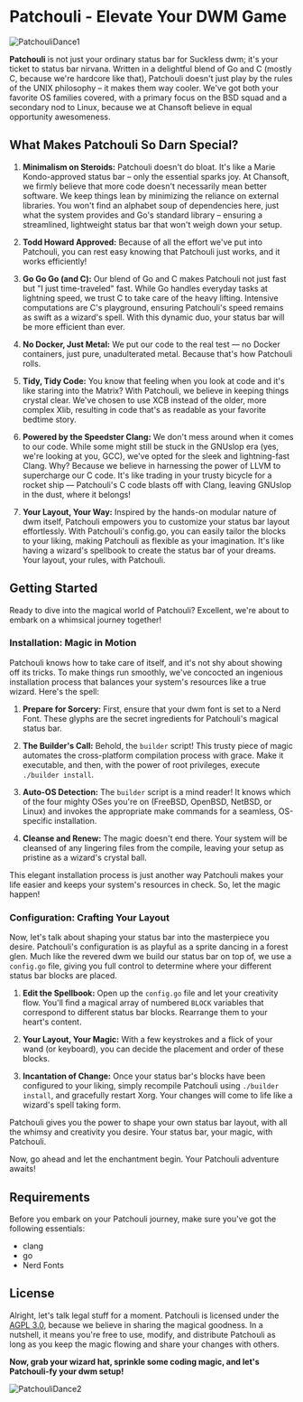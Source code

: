 # Patchouli - Elevate Your DWM Game

![PatchouliDance1](https://media.tenor.com/5iY6DCQf8r8AAAAC/patchouli-knowledge-patchy.gif)

**Patchouli** is not just your ordinary status bar for Suckless dwm; it's your ticket to status bar nirvana. Written in a delightful blend of Go and C (mostly C, because we're hardcore like that), Patchouli doesn't just play by the rules of the UNIX philosophy – it makes them way cooler. We've got both your favorite OS families covered, with a primary focus on the BSD squad and a secondary nod to Linux, because we at Chansoft believe in equal opportunity awesomeness.

## What Makes Patchouli So Darn Special?

1. **Minimalism on Steroids:** Patchouli doesn't do bloat. It's like a Marie Kondo-approved status bar – only the essential sparks joy. At Chansoft, we firmly believe that more code doesn't necessarily mean better software. We keep things lean by minimizing the reliance on external libraries. You won't find an alphabet soup of dependencies here, just what the system provides and Go's standard library – ensuring a streamlined, lightweight status bar that won't weigh down your setup.

2. **Todd Howard Approved:** Because of all the effort we've put into Patchouli, you can rest easy knowing that Patchouli just works, and it works efficiently!

3. **Go Go Go (and C):** Our blend of Go and C makes Patchouli not just fast but "I just time-traveled" fast. While Go handles everyday tasks at lightning speed, we trust C to take care of the heavy lifting. Intensive computations are C's playground, ensuring Patchouli's speed remains as swift as a wizard's spell. With this dynamic duo, your status bar will be more efficient than ever.

4. **No Docker, Just Metal:** We put our code to the real test — no Docker containers, just pure, unadulterated metal. Because that's how Patchouli rolls.

5. **Tidy, Tidy Code:** You know that feeling when you look at code and it's like staring into the Matrix? With Patchouli, we believe in keeping things crystal clear. We've chosen to use XCB instead of the older, more complex Xlib, resulting in code that's as readable as your favorite bedtime story.

6. **Powered by the Speedster Clang:** We don't mess around when it comes to our code. While some might still be stuck in the GNUslop era (yes, we're looking at you, GCC), we've opted for the sleek and lightning-fast Clang. Why? Because we believe in harnessing the power of LLVM to supercharge our C code. It's like trading in your trusty bicycle for a rocket ship — Patchouli's C code blasts off with Clang, leaving GNUslop in the dust, where it belongs!

7. **Your Layout, Your Way:** Inspired by the hands-on modular nature of dwm itself, Patchouli empowers you to customize your status bar layout effortlessly. With Patchouli's config.go, you can easily tailor the blocks to your liking, making Patchouli as flexible as your imagination. It's like having a wizard's spellbook to create the status bar of your dreams. Your layout, your rules, with Patchouli.

## Getting Started

Ready to dive into the magical world of Patchouli? Excellent, we're about to embark on a whimsical journey together!

### Installation: Magic in Motion

Patchouli knows how to take care of itself, and it's not shy about showing off its tricks. To make things run smoothly, we've concocted an ingenious installation process that balances your system's resources like a true wizard. Here's the spell:

1. **Prepare for Sorcery:** First, ensure that your dwm font is set to a Nerd Font. These glyphs are the secret ingredients for Patchouli's magical status bar.

2. **The Builder's Call:** Behold, the `builder` script! This trusty piece of magic automates the cross-platform compilation process with grace. Make it executable, and then, with the power of root privileges, execute `./builder install`.

3. **Auto-OS Detection:** The `builder` script is a mind reader! It knows which of the four mighty OSes you're on (FreeBSD, OpenBSD, NetBSD, or Linux) and invokes the appropriate make commands for a seamless, OS-specific installation.

4. **Cleanse and Renew:** The magic doesn't end there. Your system will be cleansed of any lingering files from the compile, leaving your setup as pristine as a wizard's crystal ball.

This elegant installation process is just another way Patchouli makes your life easier and keeps your system's resources in check. So, let the magic happen!

### Configuration: Crafting Your Layout

Now, let's talk about shaping your status bar into the masterpiece you desire. Patchouli's configuration is as playful as a sprite dancing in a forest glen. Much like the revered dwm we build our status bar on top of, we use a `config.go` file, giving you full control to determine where your different status bar blocks are placed.

1. **Edit the Spellbook:** Open up the `config.go` file and let your creativity flow. You'll find a magical array of numbered `BLOCK` variables that correspond to different status bar blocks. Rearrange them to your heart's content.

2. **Your Layout, Your Magic:** With a few keystrokes and a flick of your wand (or keyboard), you can decide the placement and order of these blocks.

3. **Incantation of Change:** Once your status bar's blocks have been configured to your liking, simply recompile Patchouli using `./builder install`, and gracefully restart Xorg. Your changes will come to life like a wizard's spell taking form.

Patchouli gives you the power to shape your own status bar layout, with all the whimsy and creativity you desire. Your status bar, your magic, with Patchouli.

Now, go ahead and let the enchantment begin. Your Patchouli adventure awaits!


## Requirements

Before you embark on your Patchouli journey, make sure you've got the following essentials:

- clang
- go
- Nerd Fonts

## License

Alright, let's talk legal stuff for a moment. Patchouli is licensed under the [AGPL 3.0](https://github.com/buckwheatlovesmistral/patchouli/blob/main/LICENSE), because we believe in sharing the magical goodness. In a nutshell, it means you're free to use, modify, and distribute Patchouli as long as you keep the magic flowing and share your changes with others.

**Now, grab your wizard hat, sprinkle some coding magic, and let's Patchouli-fy your dwm setup!**

![PatchouliDance2](https://media.tenor.com/u2unDcISbw4AAAAC/patchouli-touhou.gif)
